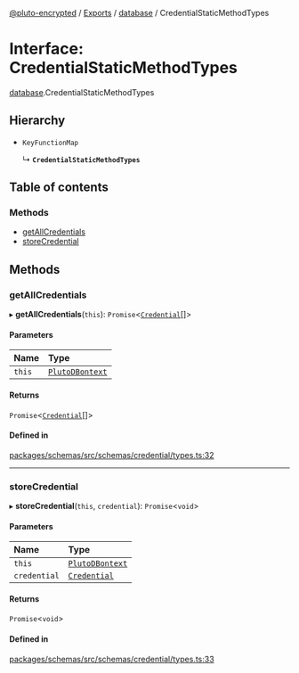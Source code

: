 [@pluto-encrypted](../README.md) / [Exports](../modules.md) / [database](../modules/database-1.md) / CredentialStaticMethodTypes

# Interface: CredentialStaticMethodTypes

[database](../modules/database-1.md).CredentialStaticMethodTypes

## Hierarchy

- `KeyFunctionMap`

  ↳ **`CredentialStaticMethodTypes`**

## Table of contents

### Methods

- [getAllCredentials](database-1.CredentialStaticMethodTypes.md#getallcredentials)
- [storeCredential](database-1.CredentialStaticMethodTypes.md#storecredential)

## Methods

### getAllCredentials

▸ **getAllCredentials**(`this`): `Promise`\<[`Credential`](../classes/database-1.WALLET_SDK_DOMAIN.Credential.md)[]\>

#### Parameters

| Name | Type |
| :------ | :------ |
| `this` | [`PlutoDBontext`](../modules/database-1.md#plutodbontext) |

#### Returns

`Promise`\<[`Credential`](../classes/database-1.WALLET_SDK_DOMAIN.Credential.md)[]\>

#### Defined in

[packages/schemas/src/schemas/credential/types.ts:32](https://github.com/atala-community-projects/pluto-encrypted/blob/a4b16d4/packages/schemas/src/schemas/credential/types.ts#L32)

___

### storeCredential

▸ **storeCredential**(`this`, `credential`): `Promise`\<`void`\>

#### Parameters

| Name | Type |
| :------ | :------ |
| `this` | [`PlutoDBontext`](../modules/database-1.md#plutodbontext) |
| `credential` | [`Credential`](../classes/database-1.WALLET_SDK_DOMAIN.Credential.md) |

#### Returns

`Promise`\<`void`\>

#### Defined in

[packages/schemas/src/schemas/credential/types.ts:33](https://github.com/atala-community-projects/pluto-encrypted/blob/a4b16d4/packages/schemas/src/schemas/credential/types.ts#L33)
